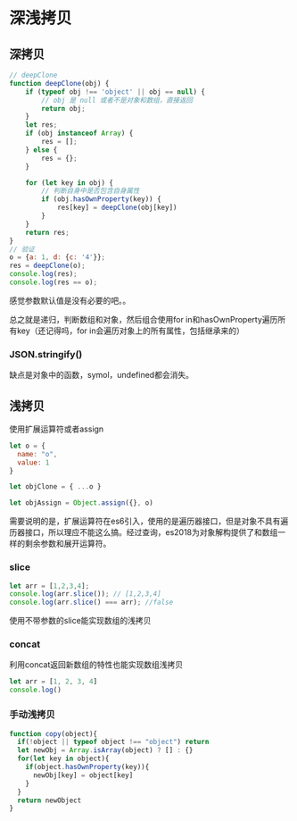 # 深浅拷贝

## 深拷贝

```js
// deepClone
function deepClone(obj) {
    if (typeof obj !== 'object' || obj == null) {
        // obj 是 null 或者不是对象和数组，直接返回
        return obj;
    }
    let res;
    if (obj instanceof Array) {
        res = [];
    } else {
        res = {};
    }

    for (let key in obj) {
        // 判断自身中是否包含自身属性
        if (obj.hasOwnProperty(key)) {
            res[key] = deepClone(obj[key])
        }
    }
    return res;
}
// 验证
o = {a: 1, d: {c: '4'}};
res = deepClone(o);
console.log(res);
console.log(res == o);
```

感觉参数默认值是没有必要的吧。。

总之就是递归，判断数组和对象，然后组合使用for in和hasOwnProperty遍历所有key（还记得吗，for in会遍历对象上的所有属性，包括继承来的）

### JSON.stringify()

缺点是对象中的函数，symol，undefined都会消失。

## 浅拷贝

使用扩展运算符或者assign

```js
let o = {
  name: "o",
  value: 1
}

let objClone = { ...o }

let objAssign = Object.assign({}, o)
```

需要说明的是，扩展运算符在es6引入，使用的是遍历器接口，但是对象不具有遍历器接口，所以理应不能这么搞。经过查询，es2018为对象解构提供了和数组一样的剩余参数和展开运算符。

### slice

```js
let arr = [1,2,3,4];
console.log(arr.slice()); // [1,2,3,4]
console.log(arr.slice() === arr); //false
```

使用不带参数的slice能实现数组的浅拷贝

### concat

利用concat返回新数组的特性也能实现数组浅拷贝

```js
let arr = [1, 2, 3, 4]
console.log()
```

### 手动浅拷贝

```js
function copy(object){
  if(!object || typeof object !== "object") return
  let newObj = Array.isArray(object) ? [] : {}
  for(let key in object){
    if(object.hasOwnProperty(key)){
      newObj[key] = object[key]
    }
  }
  return newObject
}
```

